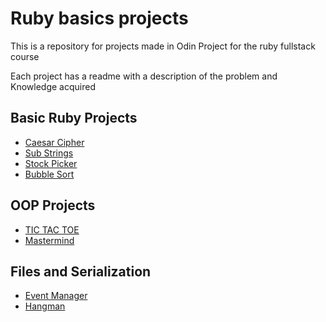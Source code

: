 # Ruby basics projects

This is a repository for projects made in Odin Project for the ruby fullstack course

Each project has a readme with a description of the problem and Knowledge acquired

## Basic Ruby Projects

* [Caesar Cipher](https://github.com/Reifhel/ruby_basic_projects/tree/main/caesar_cipher)
* [Sub Strings](https://github.com/Reifhel/ruby_basic_projects/tree/main/substrings)
* [Stock Picker](https://github.com/Reifhel/ruby_basic_projects/tree/main/stock_picker)
* [Bubble Sort](https://github.com/Reifhel/ruby_basic_projects/tree/main/bubble_sort)

## OOP Projects

* [TIC TAC TOE](https://github.com/Reifhel/ruby_basic_projects/tree/main/tic_tac_toe)
* [Mastermind](https://github.com/Reifhel/ruby_projects/tree/main/mastermind)

## Files and Serialization

* [Event Manager](https://github.com/Reifhel/ruby_projects/tree/main/event_manager)
* [Hangman]()
